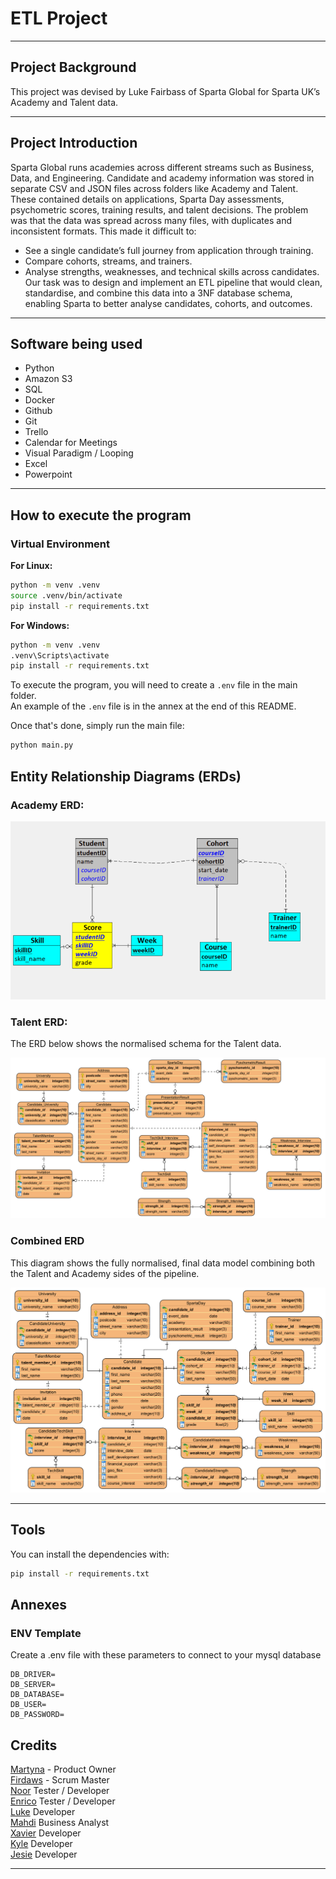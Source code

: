 # ETL Project

---

## Project Background

This project was devised by Luke Fairbass of Sparta Global for Sparta UK’s Academy and Talent data.

---
## Project Introduction
Sparta Global runs academies across different streams such as Business, Data, and Engineering. Candidate and academy information was stored in separate CSV and JSON files across folders like Academy and Talent. These contained details on applications, Sparta Day assessments, psychometric scores, training results, and talent decisions.
The problem was that the data was spread across many files, with duplicates and inconsistent formats. This made it difficult to:

- See a single candidate’s full journey from application through training.
- Compare cohorts, streams, and trainers.
- Analyse strengths, weaknesses, and technical skills across candidates.
Our task was to design and implement an ETL pipeline that would clean, standardise, and combine this data into a 3NF database schema, enabling Sparta to better analyse candidates, cohorts, and outcomes.

---

## Software being used

- Python
- Amazon S3
- SQL
- Docker
- Github
- Git
- Trello
- Calendar for Meetings
- Visual Paradigm / Looping
- Excel
- Powerpoint

---

## How to execute the program

### Virtual Environment

**For Linux:**

```bash
python -m venv .venv
source .venv/bin/activate
pip install -r requirements.txt
```

**For Windows:**

```bash
python -m venv .venv
.venv\Scripts\activate
pip install -r requirements.txt
```

To execute the program, you will need to create a `.env` file in the main folder.  
An example of the `.env` file is in the annex at the end of this README.

Once that's done, simply run the main file:

```bash
python main.py
```

## Entity Relationship Diagrams (ERDs)

### Academy ERD:

![Academy ERD](img/academy_mld.png)

### Talent ERD:

The ERD below shows the normalised schema for the Talent data.

![Talent ERD](img/talent_erd.png)

### Combined ERD

This diagram shows the fully normalised, final data model combining both the Talent and Academy sides of the pipeline.

![Combined ERD](img/combined_erd.png)

---

## Tools

You can install the dependencies with:

```bash
pip install -r requirements.txt
```

## Annexes

### ENV Template

Create a .env file with these parameters to connect to your mysql database

```
DB_DRIVER=
DB_SERVER=
DB_DATABASE=
DB_USER=
DB_PASSWORD=
```

## Credits

[Martyna]() - Product Owner <br>
[Firdaws](https://github.com/FirdawsYasmin) - Scrum Master <br>
[Noor](https://github.com/Hunzaa) Tester / Developer <br> 
[Enrico](https://github.com/EnricoEmanuelObeng) Tester / Developer <br>
[Luke](https://github.com/LukeLondesbrough) Developer <br>
[Mahdi]() Business Analyst <br>
[Xavier](https://github.com/xavierfrancis1981) Developer <br>
[Kyle](https://github.com/kgodwinb44) Developer <br>
[Jesie](https://github.com/11kainani) Developer <br>

---

